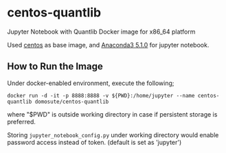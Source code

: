 # centos-quantlib
Jupyter Notebook with Quantlib Docker image for x86_64 platform

Used [centos](https://hub.docker.com/_/centos/) as base image, and [Anaconda3 5.1.0](https://repo.continuum.io/archive/) for jupyter notebook.

How to Run the Image
------------
Under docker-enabled environment, execute the following;
```
docker run -d -it -p 8888:8888 -v ${PWD}:/home/jupyter --name centos-quantlib domosute/centos-quantlib
```
where "$PWD" is outside working directory in case if persistent storage is preferred.

Storing `jupyter_notebook_config.py` under working directory would enable password access instead of token. (default is set as 'jupyter')

